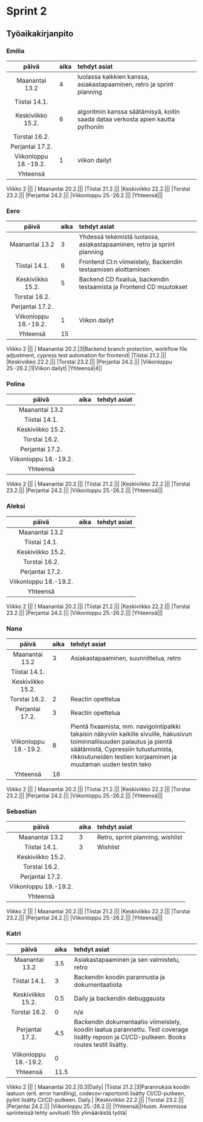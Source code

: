 # Sprint 2
## Työaikakirjanpito

### Emilia
| päivä | aika | tehdyt asiat  |
| :----:|:-----| :-----|
| Maanantai 13.2|4|luolassa kaikkien kanssa, asiakastapaaminen, retro ja sprint planning|
|Tiistai 14.1.|||
|Keskiviikko 15.2.|6|algoritmin kanssa säätämisyä, koitin saada dataa verkosta apien kautta pythoniin|
|Torstai 16.2.|||
|Perjantai 17.2.|||
|Viikonloppu 18.-19.2.|1|viikon dailyt|
|Yhteensä|||
Viikko 2
|||
| Maanantai 20.2.|||
|Tiistai 21.2.|||
|Keskiviikko 22.2.|||
|Torstai 23.2.|||
|Perjantai 24.2.|||
|Viikonloppu 25.-26.2.|||
|Yhteensä|||

### Eero
| päivä | aika | tehdyt asiat  |
| :----:|:-----| :-----|
| Maanantai 13.2|3|Yhdessä tekemistä luolassa, asiakastapaaminen, retro ja sprint planning|
|Tiistai 14.1.|6|Frontend CI:n viimeistely, Backendin testaamisen aloittaminen|
|Keskiviikko 15.2.|5|Backend CD fixailua, backendin testaamista ja Frontend CD muutokset|
|Torstai 16.2.|||
|Perjantai 17.2.|||
|Viikonloppu 18.-19.2.|1|Viikon dailyt|
|Yhteensä|15||
Viikko 2
|||
| Maanantai 20.2.|3|Backend branch protection, workflow file adjustment, cypress test automation for frontend|
|Tiistai 21.2.|||
|Keskiviikko 22.2.|||
|Torstai 23.2.|||
|Perjantai 24.2.|||
|Viikonloppu 25.-26.2.|1|Viikon dailyt|
|Yhteensä|4||

### Polina
| päivä | aika | tehdyt asiat  |
| :----:|:-----| :-----|
| Maanantai 13.2|||
|Tiistai 14.1.|||
|Keskiviikko 15.2.|||
|Torstai 16.2.|||
|Perjantai 17.2.|||
|Viikonloppu 18.-19.2.|||
|Yhteensä|||
Viikko 2
|||
| Maanantai 20.2.|||
|Tiistai 21.2.|||
|Keskiviikko 22.2.|||
|Torstai 23.2.|||
|Perjantai 24.2.|||
|Viikonloppu 25.-26.2.|||
|Yhteensä|||

### Aleksi
| päivä | aika | tehdyt asiat  |
| :----:|:-----| :-----|
| Maanantai 13.2|||
|Tiistai 14.1.|||
|Keskiviikko 15.2.|||
|Torstai 16.2.|||
|Perjantai 17.2.|||
|Viikonloppu 18.-19.2.|||
|Yhteensä|||
Viikko 2
|||
| Maanantai 20.2.|||
|Tiistai 21.2.|||
|Keskiviikko 22.2.|||
|Torstai 23.2.|||
|Perjantai 24.2.|||
|Viikonloppu 25.-26.2.|||
|Yhteensä|||

### Nana
| päivä | aika | tehdyt asiat  |
| :----:|:-----| :-----|
| Maanantai 13.2|3|Asiakastapaaminen, suunnittelua, retro|
|Tiistai 14.1.|||
|Keskiviikko 15.2.|||
|Torstai 16.2.|2|Reactin opettelua|
|Perjantai 17.2.|3|Reactin opettelua|
|Viikonloppu 18.-19.2.|8|Pientä fixaamista, mm. navigointipalkki takaisin näkyviin kaikille sivuille, hakusivun toiminnallisuuden palautus ja pientä säätämistä, Cypressiin tutustumista, rikkoutuneiden testien korjaaminen ja muutaman uuden testin teko|
|Yhteensä|16||
Viikko 2
|||
| Maanantai 20.2.|||
|Tiistai 21.2.|||
|Keskiviikko 22.2.|||
|Torstai 23.2.|||
|Perjantai 24.2.|||
|Viikonloppu 25.-26.2.|||
|Yhteensä|||

### Sebastian
| päivä | aika | tehdyt asiat  |
| :----:|:-----| :-----|
| Maanantai 13.2|3|Retro, sprint planning, wishlist|
|Tiistai 14.1.|3|Wishlist|
|Keskiviikko 15.2.|||
|Torstai 16.2.|||
|Perjantai 17.2.|||
|Viikonloppu 18.-19.2.|||
|Yhteensä|||
Viikko 2
|||
| Maanantai 20.2.|||
|Tiistai 21.2.|||
|Keskiviikko 22.2.|||
|Torstai 23.2.|||
|Perjantai 24.2.|||
|Viikonloppu 25.-26.2.|||
|Yhteensä|||

### Katri
| päivä | aika | tehdyt asiat  |
| :----:|:-----| :-----|
| Maanantai 13.2|3.5|Asiakastapaaminen ja sen valmistelu, retro|
|Tiistai 14.1.|3|Backendin koodin parannusta ja dokumentaatiota|
|Keskiviikko 15.2.|0.5|Daily ja backendin debuggausta|
|Torstai 16.2.|0|n/a|
|Perjantai 17.2.|4.5|Backendin dokumentaatio viimeistely, koodin laatua parannettu. Test coverage lisätty repoon ja CI/CD-putkeen. Books routes testit lisätty.|
|Viikonloppu 18.-19.2.|0||
|Yhteensä|11.5||
Viikko 2
|||
| Maanantai 20.2.|0.3|Daily|
|Tiistai 21.2.|3|Parannuksia koodin laatuun (erit. error handling), codecov-raportointi lisätty CI/CD-putkeen, pylint lisätty CI/CD-putkeen. Daily.|
|Keskiviikko 22.2.|||
|Torstai 23.2.|||
|Perjantai 24.2.|||
|Viikonloppu 25.-26.2.|||
|Yhteensä||Huom. Aiemmissa sprinteissä tehty sovitusti 15h ylimääräistä työtä|
